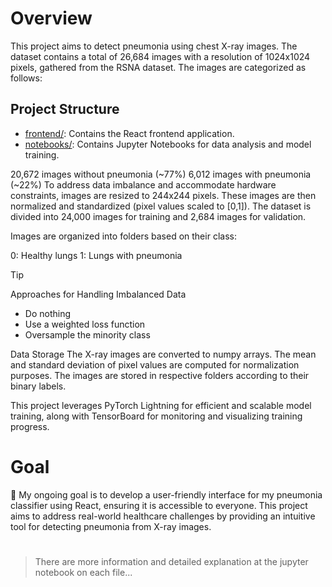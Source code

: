# Overview
This project aims to detect pneumonia using chest X-ray images. The dataset contains a total of 26,684 images with a resolution of 1024x1024 pixels, gathered from the RSNA dataset. The images are categorized as follows:

## Project Structure
- [frontend/](frontend/): Contains the React frontend application.
- [notebooks/](notebooks/): Contains Jupyter Notebooks for data analysis and model training.
 
20,672 images without pneumonia (~77%)
6,012 images with pneumonia (~22%)
To address data imbalance and accommodate hardware constraints, images are resized to 244x244 pixels. These images are then normalized and standardized (pixel values scaled to [0,1]). The dataset is divided into 24,000 images for training and 2,684 images for validation.

Images are organized into folders based on their class:

0: Healthy lungs
1: Lungs with pneumonia
> [!TIP]
> Approaches for Handling Imbalanced Data
- Do nothing
- Use a weighted loss function
- Oversample the minority class


Data Storage
The X-ray images are converted to numpy arrays. The mean and standard deviation of pixel values are computed for normalization purposes. The images are stored in respective folders according to their binary labels.

This project leverages PyTorch Lightning for efficient and scalable model training, along with TensorBoard for monitoring and visualizing training progress.

# Goal
🔬 My ongoing goal is to develop a user-friendly interface for my pneumonia classifier using React, ensuring it is accessible to everyone. This project aims to address real-world healthcare challenges by providing an intuitive tool for detecting pneumonia from X-ray images.

#

> There are more information and detailed explanation at the jupyter notebook on each file...
